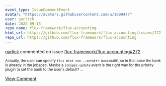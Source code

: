 ```yaml
---
event_type: IssueCommentEvent
avatar: "https://avatars.githubusercontent.com/u/169947?"
user: garlick
date: 2022-09-15
repo_name: flux-framework/flux-accounting
html_url: https://github.com/flux-framework/flux-accounting/issues/272
repo_url: https://github.com/flux-framework/flux-accounting
---
```


<a href='https://github.com/garlick' target='_blank'>garlick</a> commented on issue <a href='https://github.com/flux-framework/flux-accounting/issues/272' target='_blank'>flux-framework/flux-accounting#272</a>.

<small>Actually, the user can specify `flux mini run --setattr bank=NAME`, so in that case the bank is already in the jobspec.   Maybe a `jobspec-update` event is the right way for the priority plugin to set the bank to the user's default?...</small>

<a href='https://github.com/flux-framework/flux-accounting/issues/272' target='_blank'>View Comment</a>